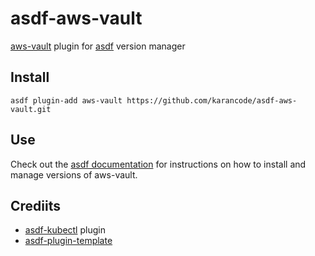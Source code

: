 # asdf-aws-vault
[aws-vault](https://github.com/99designs/aws-vault) plugin for [asdf](https://github.com/asdf-vm/asdf) version manager

## Install

```
asdf plugin-add aws-vault https://github.com/karancode/asdf-aws-vault.git
```

## Use

Check out the [asdf documentation](https://asdf-vm.com/#/core-manage-versions?id=install-version) for instructions on how to install and manage versions of aws-vault.

## Crediits

- [asdf-kubectl](https://github.com/asdf-community/asdf-kubectl) plugin
- [asdf-plugin-template](https://github.com/asdf-vm/asdf-plugin-template)
